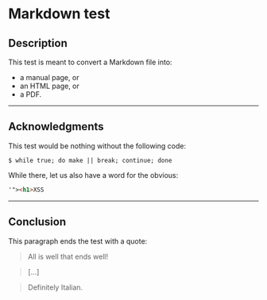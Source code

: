 Markdown test
=============

Description
-----------

This test is meant to convert a Markdown file into:

 * a manual page, or
 * an HTML page, or
 * a PDF.

---

Acknowledgments
---------------

This test would be nothing without the following code:

```shell-session
$ while true; do make || break; continue; done
```

While there, let us also have a word for the obvious:

```html
'"><h1>XSS
```

---

Conclusion
----------

This paragraph ends the test with a quote:

> All is well that ends well!

> [...]

> Definitely Italian.

